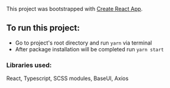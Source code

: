This project was bootstrapped with [Create React App](https://github.com/facebook/create-react-app).

## To run this project:
* Go to project's root directory and run `yarn` via terminal
* After package installation will be completed run `yarn start`


### Libraries used:
React, Typescript, SCSS modules, BaseUI, Axios

